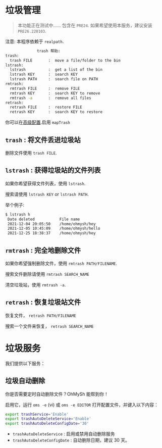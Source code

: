 # 垃圾管理

> 本功能正在测试中……
> 包含在 `PRE24`. 如果希望使用本服务，建议安装 `PRE26.220103`.

注意: 本程序依赖于 `realpath`.

```bash
              trash 帮助:
trash:
  trash FILE       :  move a file/folder to the bin
lstrash:
  lstrash          :  get a list of the bin
  lstrash KEY      :  search KEY
  lstrash PATH     :  search file on PATH
rmtrash:
  rmtrash FILE     :  remove FILE
  rmtrash KEY      :  search KEY to remove
  rmtrash -a       :  remove all files
retrash:
  retrash FILE     :  restore FILE
  retrash KEY      :  search KEY to restore
```

你可以在[高级配置](/zh_cn/using/advconfig).启用 `mapTrash`

## `trash` : 将文件丢进垃圾站

删除文件使用 `trash FILE`.

## `lstrash` : 获得垃圾站的文件列表

如果你希望获得文件列表，使用 `lstrash`.

搜索请使用 `lstrash KEY` or `lstrash PATH`.

举个例子:

```bash
$ lstrash h
 Date deleted           File name
 2021-12-04 20:05:50    /home/ohmysh/hey
 2021-12-05 10:45:09    /home/ohmysh/hello
 2021-12-25 18:38:37    /home/ohmysh/hey
```

## `rmtrash` : 完全地删除文件

如果你希望强制删除文件，使用 `rmtrash PATH/FILENAME`.

搜索文件删除请使用 `rmtrash SEARCH_NAME`

清空垃圾站，使用 `rmtrash -a`.

## `retrash` : 恢复垃圾站文件

恢复文件， `retrash PATH/FILENAME`

搜索一个文件来恢复， `retrash SEARCH_NAME`

# 垃圾服务

我们提供以下服务：

## 垃圾自动删除

你是否需要定时自动删除文件？OhMySh 能帮到你！

启用它，运行 `oms -e` (vi) 或 `oms -e EDITOR` 打开配置文件，并键入以下内容：

```bash
export trashService='Enable'
export trashAutoDeleteService='Enable'
export trashAutoDeleteConfigDate='30'
```

- `trashAutoDeleteService` : 启用或禁用自动删除服务
- `trashAutoDeleteConfigDate` : 自动删除日期，建议 30 天。

